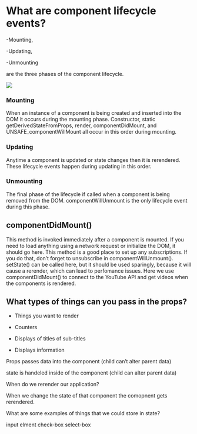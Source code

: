 # What are component lifecycle events? 
-Mounting, 

-Updating,

-Unmounting 

are the three phases of the component lifecycle.


![](https://miro.medium.com/max/2000/0*0saPKFiTUk6W3FYp) 



### Mounting
 When an instance of a component is being created and inserted into the DOM it occurs during the mounting phase. Constructor, static getDerivedStateFromProps, render, componentDidMount, and UNSAFE_componentWillMount all occur in this order during mounting.
 
 
 ### Updating 
 
 Anytime a component is updated or state changes then it is rerendered. These lifecycle events happen during updating in this order.
 
 ### Unmounting
 
 The final phase of the lifecycle if called when a component is being removed from the DOM. componentWillUnmount is the only lifecycle event during this phase.
 
 ## componentDidMount() 
 
 This method is invoked immediately after a component is mounted. If you need to load anything using a network request or initialize the DOM, it should go here. This method is a good place to set up any subscriptions. If you do that, don’t forget to unsubscribe in componentWillUnmount().
setState() can be called here, but it should be used sparingly, because it will cause a rerender, which can lead to perfomance issues.
Here we use componentDidMount() to connect to the YouTube API and get videos when the components is rendered.


## What types of things can you pass in the props? 

* Things you want to render

* Counters

* Displays of titles of sub-titles

* Displays information

Props passes data into the component (child can’t alter parent data)

state is handeled inside of the component (child can alter parent data)

When do we rerender our application?

When we change the state of that component the comopnent gets rerendered.

What are some examples of things that we could store in state?

input elment check-box select-box
